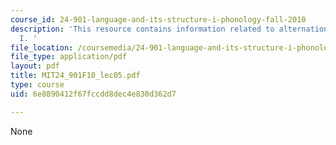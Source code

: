 ```yaml
---
course_id: 24-901-language-and-its-structure-i-phonology-fall-2010
description: 'This resource contains information related to alternations and derivations
  I. '
file_location: /coursemedia/24-901-language-and-its-structure-i-phonology-fall-2010/6e8890412f67fccdd8dec4e830d362d7_MIT24_901F10_lec05.pdf
file_type: application/pdf
layout: pdf
title: MIT24_901F10_lec05.pdf
type: course
uid: 6e8890412f67fccdd8dec4e830d362d7

---
```

None